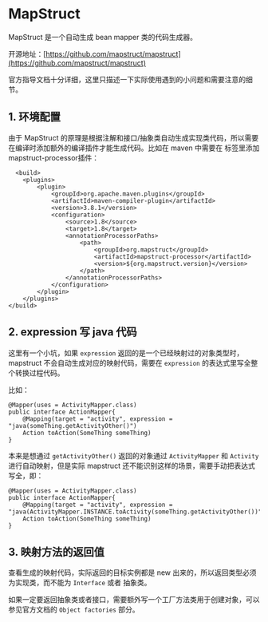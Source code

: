 # MapStruct
MapStruct 是一个自动生成 bean mapper 类的代码生成器。

开源地址：[https://github.com/mapstruct/mapstruct](https://github.com/mapstruct/mapstruct)

官方指导文档十分详细，这里只描述一下实际使用遇到的小问题和需要注意的细节。

## 1. 环境配置
由于 MapStruct 的原理是根据注解和接口/抽象类自动生成实现类代码，所以需要在编译时添加额外的编译插件才能生成代码。比如在 maven 中需要在 <build> 标签里添加mapstruct-processor插件：
```
  <build>
    <plugins>
        <plugin>
            <groupId>org.apache.maven.plugins</groupId>
            <artifactId>maven-compiler-plugin</artifactId>
            <version>3.8.1</version>
            <configuration>
                <source>1.8</source>
                <target>1.8</target>
                <annotationProcessorPaths>
                    <path>
                        <groupId>org.mapstruct</groupId>
                        <artifactId>mapstruct-processor</artifactId>
                        <version>${org.mapstruct.version}</version>
                    </path>
                </annotationProcessorPaths>
            </configuration>
        </plugin>
    </plugins>
</build>
```

## 2. expression 写 java 代码
这里有一个小坑，如果 `expression` 返回的是一个已经映射过的对象类型时，mapstruct 不会自动生成对应的映射代码，需要在 `expression` 的表达式里写全整个转换过程代码。

比如：
```
@Mapper(uses = ActivityMapper.class)
public interface ActionMapper{
    @Mapping(target = "activity", expression = "java(someThing.getActivityOther()")
    Action toAction(SomeThing someThing)
}
```

本来是想通过 `getActivityOther()` 返回的对象通过 `ActivityMapper` 和 `Activity` 进行自动映射，但是实际 mapstruct 还不能识别这样的场景，需要手动把表达式写全，即：
```
@Mapper(uses = ActivityMapper.class)
public interface ActionMapper{
    @Mapping(target = "activity", expression = "java(ActivityMapper.INSTANCE.toActivity(someThing.getActivityOther())")
    Action toAction(SomeThing someThing)
}
```

## 3. 映射方法的返回值
查看生成的映射代码，实际返回的目标实例都是 new 出来的，所以返回类型必须为实现类，而不能为 `Interface` 或者 抽象类。

如果一定要返回抽象类或者接口，需要额外写一个工厂方法类用于创建对象，可以参见官方文档的 `Object factories` 部分。
